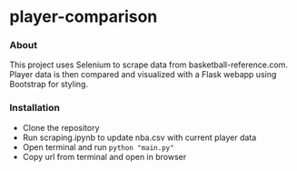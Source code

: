 # player-comparison

### About
This project uses Selenium to scrape data from basketball-reference.com. Player data is then compared and visualized with a Flask webapp using Bootstrap for styling.

### Installation
* Clone the repository
* Run scraping.ipynb to update nba.csv with current player data
* Open terminal and run `python "main.py"`
* Copy url from terminal and open in browser
